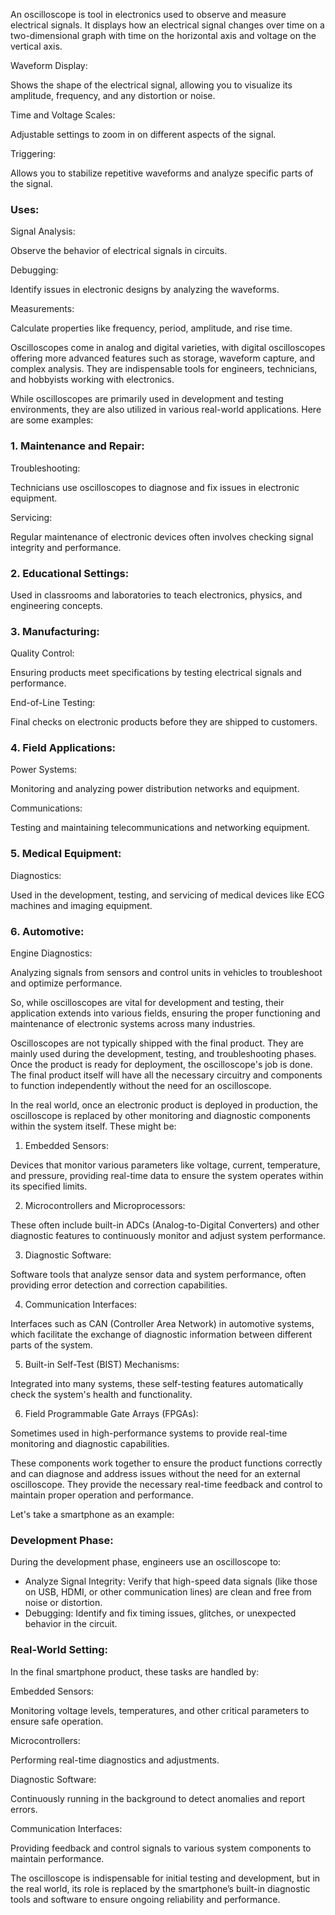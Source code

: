 An oscilloscope is tool in electronics used to observe and measure electrical signals. It displays how an electrical signal changes over time on a two-dimensional graph with time on the horizontal axis and voltage on the vertical axis.

Waveform Display:

Shows the shape of the electrical signal, allowing you to visualize its amplitude, frequency, and any distortion or noise.

Time and Voltage Scales:

Adjustable settings to zoom in on different aspects of the signal.

Triggering:

Allows you to stabilize repetitive waveforms and analyze specific parts of the signal.

### Uses:

Signal Analysis:

Observe the behavior of electrical signals in circuits.

Debugging:

Identify issues in electronic designs by analyzing the waveforms.

Measurements:

Calculate properties like frequency, period, amplitude, and rise time.

Oscilloscopes come in analog and digital varieties, with digital oscilloscopes offering more advanced features such as storage, waveform capture, and complex analysis. They are indispensable tools for engineers, technicians, and hobbyists working with electronics.

While oscilloscopes are primarily used in development and testing environments, they are also utilized in various real-world applications. Here are some examples:

### 1. Maintenance and Repair:

Troubleshooting:

Technicians use oscilloscopes to diagnose and fix issues in electronic equipment.

Servicing:

Regular maintenance of electronic devices often involves checking signal integrity and performance.

### 2. Educational Settings:

Used in classrooms and laboratories to teach electronics, physics, and engineering concepts.

### 3. Manufacturing:

Quality Control:

Ensuring products meet specifications by testing electrical signals and performance.

End-of-Line Testing:

Final checks on electronic products before they are shipped to customers.

### 4. Field Applications:

Power Systems:

Monitoring and analyzing power distribution networks and equipment.

Communications:

Testing and maintaining telecommunications and networking equipment.

### 5. Medical Equipment:

Diagnostics:

Used in the development, testing, and servicing of medical devices like ECG machines and imaging equipment.

### 6. Automotive:

Engine Diagnostics:

Analyzing signals from sensors and control units in vehicles to troubleshoot and optimize performance.

So, while oscilloscopes are vital for development and testing, their application extends into various fields, ensuring the proper functioning and maintenance of electronic systems across many industries.

Oscilloscopes are not typically shipped with the final product. They are mainly used during the development, testing, and troubleshooting phases. Once the product is ready for deployment, the oscilloscope's job is done. The final product itself will have all the necessary circuitry and components to function independently without the need for an oscilloscope.

In the real world, once an electronic product is deployed in production, the oscilloscope is replaced by other monitoring and diagnostic components within the system itself. These might be:

1. Embedded Sensors:

Devices that monitor various parameters like voltage, current, temperature, and pressure, providing real-time data to ensure the system operates within its specified limits.

2. Microcontrollers and Microprocessors:

These often include built-in ADCs (Analog-to-Digital Converters) and other diagnostic features to continuously monitor and adjust system performance.

3. Diagnostic Software:

Software tools that analyze sensor data and system performance, often providing error detection and correction capabilities.

4. Communication Interfaces:

Interfaces such as CAN (Controller Area Network) in automotive systems, which facilitate the exchange of diagnostic information between different parts of the system.

5. Built-in Self-Test (BIST) Mechanisms:

Integrated into many systems, these self-testing features automatically check the system's health and functionality.

6. Field Programmable Gate Arrays (FPGAs):

Sometimes used in high-performance systems to provide real-time monitoring and diagnostic capabilities.

These components work together to ensure the product functions correctly and can diagnose and address issues without the need for an external oscilloscope. They provide the necessary real-time feedback and control to maintain proper operation and performance.

Let's take a smartphone as an example:

### Development Phase:

During the development phase, engineers use an oscilloscope to:

- Analyze Signal Integrity: Verify that high-speed data signals (like those on USB, HDMI, or other communication lines) are clean and free from noise or distortion.
- Debugging: Identify and fix timing issues, glitches, or unexpected behavior in the circuit.

### Real-World Setting:

In the final smartphone product, these tasks are handled by:

Embedded Sensors:

Monitoring voltage levels, temperatures, and other critical parameters to ensure safe operation.

Microcontrollers:

Performing real-time diagnostics and adjustments.

Diagnostic Software:

Continuously running in the background to detect anomalies and report errors.

Communication Interfaces:

Providing feedback and control signals to various system components to maintain performance.

The oscilloscope is indispensable for initial testing and development, but in the real world, its role is replaced by the smartphone’s built-in diagnostic tools and software to ensure ongoing reliability and performance.
